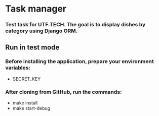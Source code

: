 # Task manager

### Test task for UTF.TECH. The goal is to display dishes by category using Django ORM.

## Run in test mode

### Before installing the application, prepare your environment variables:
* SECRET_KEY

### After cloning from GitHub, run the commands:
* make install
* make start-debug
